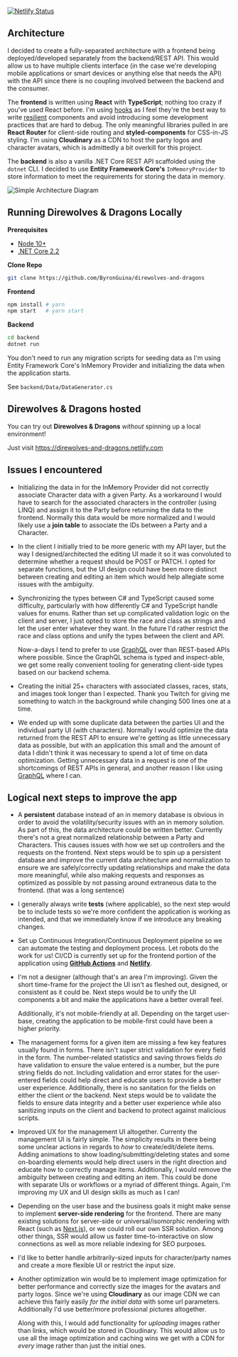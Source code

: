 [![Netlify Status](https://api.netlify.com/api/v1/badges/1c079f73-9085-40db-b526-f860925e23ff/deploy-status)](https://app.netlify.com/sites/direwolves-and-dragons/deploys)

## Architecture

I decided to create a fully-separated architecture with a frontend being deployed/developed separately from the backend/REST API. This would allow us to have multiple clients interface (in the case we're developing mobile applications or smart devices or anything else that needs the API) with the API since there is no coupling involved between the backend and the consumer.

The **frontend** is written using **React** with **TypeScript**; nothing too crazy if you've used React before. I'm using [hooks](https://reactjs.org/docs/hooks-intro.html) as I feel they're the best way to write [resilient](https://overreacted.io/writing-resilient-components/) components and avoid introducing some development practices that are hard to debug. The only meaningful libraries pulled in are **React Router** for client-side routing and **styled-components** for CSS-in-JS styling. I'm using **Cloudinary** as a CDN to host the party logos and character avatars, which is admittedly a bit overkill for this project.

The **backend** is also a vanilla .NET Core REST API scaffolded using the `dotnet` CLI. I decided to use **Entity Framework Core's** `InMemoryProvider` to store information to meet the requirements for storing the data in memory.

![Simple Architecture Diagram](https://res.cloudinary.com/byronguina/image/upload/v1558377184/Architecture.png)

## Running **Direwolves** & Dragons Locally

**Prerequisites**

- [Node 10+](https://nodejs.org/en/download/current/)
- [.NET Core 2.2](https://dotnet.microsoft.com/download/dotnet-core/2.2)

**Clone Repo**
```bash
git clone https://github.com/ByronGuina/direwolves-and-dragons
```

**Frontend**

```bash
npm install # yarn
npm start   # yarn start
```

**Backend**

```bash
cd backend
dotnet run
```

You don't need to run any migration scripts for seeding data as I'm using Entity Framework Core's InMemory Provider and initializing the data when the application starts. 

See `backend/Data/DataGenerator.cs`

## Direwolves & Dragons hosted

You can try out **Direwolves & Dragons** _without_ spinning up a local environment!

Just visit https://direwolves-and-dragons.netlify.com

## Issues I encountered

- Initializing the data in for the InMemory Provider did not correctly associate Character data with a given Party. As a workaround I would have to search for the associated characters in the controller (using LINQ) and assign it to the Party before returning the data to the frontend. Normally this data would be more normalized and I would likely use a **join table** to associate the IDs between a Party and a Character.
- In the client I initially tried to be more generic with my API layer, but the way I designed/architected the editing UI made it so it was convoluted to determine whether a request should be POST or PATCH. I opted for separate functions, but the UI design could have been more distinct between creating and editing an item which would help allegiate some issues with the ambiguity.
- Synchronizing the types between C# and TypeScript caused some difficulty, particularly with how differently C# and TypeScript handle values for enums. Rather than set up complicated validation logic on the client and server, I just opted to store the race and class as strings and let the user enter whatever they want. In the future I'd rather restrict the race and class options and unify the types between the client and API.

    Now-a-days I tend to prefer to use [GraphQL](https://graphql.org/) over than REST-based APIs where possible. Since the GraphQL schema is typed and inspect-able, we get some really convenient tooling for generating client-side types based on our backend schema.
    
- Creating the initial 25+ characters with associated classes, races, stats, and images took longer than I expected. Thank you Twitch for giving me something to watch in the background while changing 500 lines one at a time.
- We ended up with some duplicate data between the parties UI and the individual party UI (with characters). Normally I would optimize the data returned from the REST API to ensure we're getting as little unnecessary data as possible, but with an application this small and the amount of data I didn't think it was necessary to spend a lot of time on data optimization. Getting unnecessary data in a request is one of the shortcomings of REST APIs in general, and another reason I like using [GraphQL](https://graphql.org/) where I can.

## Logical next steps to improve the app

- A **persistent** database instead of an in memory database is obvious in order to avoid the volatility/security issues with an in memory solution. As part of this, the data architecture could be written better. Currently there's not a great normalized relationship between a Party and Characters. This causes issues with how we set up controllers and the requests on the frontend. Next steps would be to spin up a persistent database and improve the current data architecture and normalization to ensure we are safely/correctly updating relationships and make the data more meaningful, while also making requests and responses as optimized as possible by not passing around extraneous data to the frontend. (that was a long sentence)
- I generally always write **tests** (where applicable), so the next step would be to include tests so we're more confident the application is working as intended, and that we immediately know if we introduce any breaking changes.
- Set up Continuous Integration/Continuous Deployment pipeline so we can automate the testing and deployment process. Let robots do the work for us! CI/CD is currently set up for the frontend portion of the application using **[GitHub Actions](https://github.com/ByronGuina/direwolves-and-dragons/actions)** and **[Netlify](https://www.netlify.com/)**.
- I'm not a designer (although that's an area I'm improving). Given the short time-frame for the project the UI isn't as fleshed out, designed, or consistent as it could be. Next steps would be to unify the UI components a bit and make the applications have a better overall feel.

    Additionally, it's not mobile-friendly at all. Depending on the target user-base, creating the application to be mobile-first could have been a higher priority.

- The management forms for a given item are missing a few key features usually found in forms. There isn't super strict validation for every field in the form. The number-related statistics and saving throws fields _do_ have validation to ensure the value entered is a number, but the pure string fields do not. Including validation and error states for the user-entered fields could help direct and educate users to provide a better user experience. Additionally, there is no sanitation for the fields on either the client _or_ the backend. Next steps would be to validate the fields to ensure data integrity and a better user experience while also sanitizing inputs on the client and backend to protect against malicious scripts.
- Improved UX for the management UI altogether. Currenty the management UI is fairly simple. The simplicity results in there being some unclear actions in regards to _how_ to create/edit/delete items. Adding animations to show loading/submitting/deleting states and some on-boarding elements would help direct users in the right direction and educate how to correctly manage items. Additionally, I would remove the ambiguity between creating and editing an item. This could be done with separate UIs or workflows or a myriad of different things. Again, I'm improving my UX and UI design skills as much as I can!
- Depending on the user base and the business goals it might make sense to implement **server-side rendering** for the frontend. There are many existing solutions for server-side or universal/isomorphic rendering with React (such as [Next.js](https://nextjs.org/)), or we could roll our own SSR solution. Among other things, SSR would allow us faster time-to-interactive on slow connections as well as more reliable indexing for SEO purposes.
- I'd like to better handle arbitrarily-sized inputs for character/party names and create a more flexible UI or restrict the input size.
- Another optimization win would be to implement image optimization for better performance and correctly size the images for the avatars and party logos. Since we're using **Cloudinary** as our image CDN we can achieve this fairly easily _for the initial data_ with some url parameters. Additionally I'd use better/more professional pictures altogether.

    Along with this, I would add functionality for _uploading_ images rather than links, which would be stored in Cloudinary. This would allow us to use all the image optimization and caching wins we get with a CDN for _every_ image rather than just the initial ones.
